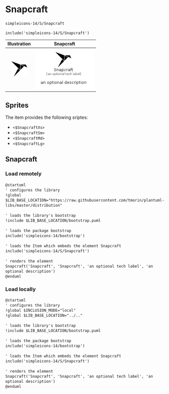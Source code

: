 # Snapcraft


```text
simpleicons-14/S/Snapcraft
```

```text
include('simpleicons-14/S/Snapcraft')
```



| Illustration | Snapcraft |
| :---: | :---: |
| ![illustration for Illustration](../../simpleicons-14/S/Snapcraft.png) | ![illustration for Snapcraft](../../simpleicons-14/S/Snapcraft.Local.png) |



## Sprites
The item provides the following sriptes:

- `<$SnapcraftXs>`
- `<$SnapcraftSm>`
- `<$SnapcraftMd>`
- `<$SnapcraftLg>`





## Snapcraft

### Load remotely
```plantuml
@startuml
' configures the library
!global $LIB_BASE_LOCATION="https://raw.githubusercontent.com/tmorin/plantuml-libs/master/distribution"

' loads the library's bootstrap
!include $LIB_BASE_LOCATION/bootstrap.puml

' loads the package bootstrap
include('simpleicons-14/bootstrap')

' loads the Item which embeds the element Snapcraft
include('simpleicons-14/S/Snapcraft')

' renders the element
Snapcraft('Snapcraft', 'Snapcraft', 'an optional tech label', 'an optional description')
@enduml
```

### Load locally
```plantuml
@startuml
' configures the library
!global $INCLUSION_MODE="local"
!global $LIB_BASE_LOCATION="../.."

' loads the library's bootstrap
!include $LIB_BASE_LOCATION/bootstrap.puml

' loads the package bootstrap
include('simpleicons-14/bootstrap')

' loads the Item which embeds the element Snapcraft
include('simpleicons-14/S/Snapcraft')

' renders the element
Snapcraft('Snapcraft', 'Snapcraft', 'an optional tech label', 'an optional description')
@enduml
```

